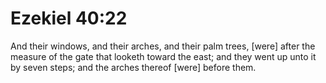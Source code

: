 # Ezekiel 40:22

And their windows, and their arches, and their palm trees, [were] after the measure of the gate that looketh toward the east; and they went up unto it by seven steps; and the arches thereof [were] before them.